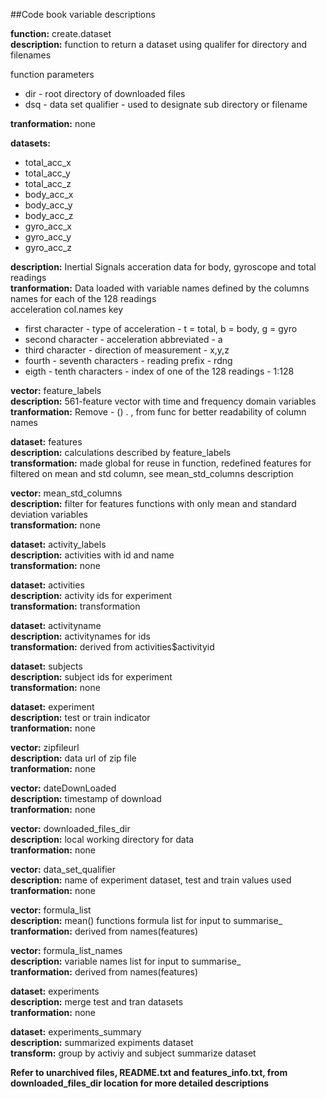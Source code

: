 ##Code book variable descriptions  

**function:** create.dataset  
**description:** function to return a dataset using qualifer for directory and filenames  

function parameters  

- dir - root directory of downloaded files  
- dsq - data set qualifier - used to designate sub directory or filename  

**tranformation:** none  

**datasets:**  

- total_acc_x  
- total_acc_y  
- total_acc_z  
- body_acc_x  
- body_acc_y  
- body_acc_z  
- gyro_acc_x  
- gyro_acc_y  
- gyro_acc_z  

**description:** Inertial Signals acceration data for body, gyroscope and total readings  
**tranformation:** Data loaded with variable names defined by the columns names for each of the 128 readings  
acceleration col.names key  

- first character - type of acceleration - t = total, b = body, g = gyro  
- second character - acceleration abbreviated - a  
- third character - direction of measurement - x,y,z  
- fourth - seventh characters - reading prefix - rdng  
- eigth - tenth characters - index of one of the 128 readings - 1:128  


**vector:** feature_labels  
**description:** 561-feature vector with time and frequency domain variables  
**tranformation:** Remove - () . , from func for better readability of column names  


**dataset:** features  
**description:** calculations described by feature_labels  
**transformation:** made global for reuse in function,
                redefined features for filtered on mean and std column, see mean_std_columns description  


**vector:** mean_std_columns  
**description:** filter for features functions with only mean and standard deviation variables  
**transformation:** none  


**dataset:** activity_labels  
**description:** activities with id and name  
**transformation:** none  


**dataset:** activities  
**description:** activity ids for experiment  
**transformation:** transformation  


**dataset:** activityname  
**description:** activitynames for ids  
**transformation:** derived from activities$activityid  


**dataset:** subjects  
**description:** subject ids for experiment  
**transformation:** none  


**dataset:** experiment  
**description:** test or train indicator  
**tranformation:** none  


**vector:** zipfileurl  
**description:** data url of zip file  
**tranformation:** none  


**vector:** dateDownLoaded  
**description:** timestamp of download  
**tranformation:** none  


**vector:** downloaded_files_dir  
**description:** local working directory for data  
**tranformation:** none  


**vector:** data_set_qualifier  
**description:** name of experiment dataset, test and train values used  
**tranformation:** none  


**vector:** formula_list  
**description:** mean() functions formula list for input to summarise_  
**tranformation:** derived from names(features)  


**vector:** formula_list_names  
**description:** variable names list for input to summarise_  
**tranformation:** derived from names(features)  


**dataset:** experiments  
**description:** merge test and tran datasets  
**tranformation:** none  


**dataset:** experiments_summary  
**description:** summarized expiments dataset  
**transform:** group by activiy and subject summarize dataset  


**Refer to unarchived files, README.txt and features_info.txt, from downloaded_files_dir location for more detailed descriptions**
